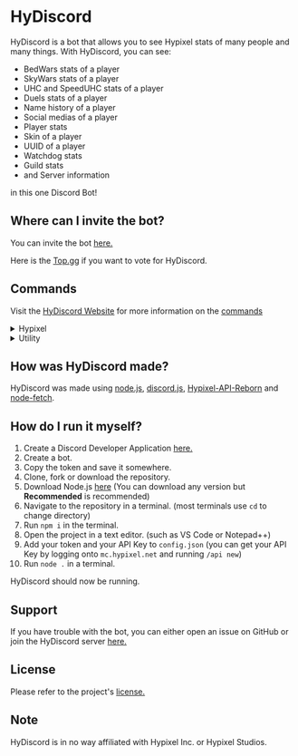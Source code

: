 # HyDiscord
HyDiscord is a bot that allows you to see Hypixel stats of many people and many things. With HyDiscord, you can see:
* BedWars stats of a player
* SkyWars stats of a player
* UHC and SpeedUHC stats of a player
* Duels stats of a player
* Name history of a player
* Social medias of a player
* Player stats
* Skin of a player
* UUID of a player
* Watchdog stats
* Guild stats
* and Server information

in this one Discord Bot!

## Where can I invite the bot?
You can invite the bot [here.](https://bit.ly/HyDiscord)

Here is the [Top.gg](https://top.gg/bot/771667974343360552) if you want to vote for HyDiscord.

## Commands

Visit the [HyDiscord Website](https://hydiscord.github.io) for more information on the [commands](https://hydiscord.github.io/commands)

<details>
  <summary>Hypixel</summary>
  
  ### Hypixel
  - h!player
  - h!guild
  - h!bedwars
  - h!skywars
  - h!duels
  - h!uhc
  - h!speeduhc
  - h!watchdog
  - h!socials
  - h!namehistory
  - h!uuid
  - h!skin
  - h!server
</details>

<details>
  <summary>Utility</summary>
  
  ### Utility
  - h!help
  - h!members
  - h!ping
  - h!links
  - h!vote
  - h!clear
  - h!ban
  - h!kick
  - h!suggest
  - h!coinflip
  - h!rng
</details>

## How was HyDiscord made?
HyDiscord was made using [node.js](https://nodejs.org), [discord.js](https://discord.js.org), [Hypixel-API-Reborn](https://www.npmjs.com/package/hypixel-api-reborn) and [node-fetch](https://www.npmjs.com/package/node-fetch).

## How do I run it myself?
1. Create a Discord Developer Application [here.](https://discord.com/developers/applications)
2. Create a bot.
3. Copy the token and save it somewhere.
4. Clone, fork or download the repository.
5. Download Node.js [here](https://nodejs.org) (You can download any version but **Recommended** is recommended)
6. Navigate to the repository in a terminal. (most terminals use `cd` to change directory)
7. Run `npm i` in the terminal.
8. Open the project in a text editor. (such as VS Code or Notepad++)
9. Add your token and your API Key to `config.json` (you can get your API Key by logging onto `mc.hypixel.net` and running `/api new`)
10. Run `node .` in a terminal.

HyDiscord should now be running.

## Support
If you have trouble with the bot, you can either open an issue on GitHub or join the HyDiscord server [here.](https://bit.ly/HyDiscordServer)

## License
Please refer to the project's [license.](https://github.com/HyDiscord/HyDiscord/blob/master/LICENSE)

## Note
HyDiscord is in no way affiliated with Hypixel Inc. or Hypixel Studios.
